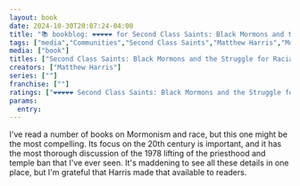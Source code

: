 ```yaml
---
layout: book
date: 2024-10-30T20:07:24-04:00
title: "📚 bookblog: ❤️❤️❤️❤️❤️ for Second Class Saints: Black Mormons and the Struggle for Racial Equality, by Matthew Harris"
tags: ["media","Communities","Second Class Saints","Matthew Harris","Mormonism","Church of Jesus Christ of Latter-day Saints","race","racism"]
media: ["book"]
titles: ["Second Class Saints: Black Mormons and the Struggle for Racial Equality"]
creators: ["Matthew Harris"]
series: [""]
franchise: [""]
ratings: ["❤️❤️❤️❤️❤️ Second Class Saints: Black Mormons and the Struggle for"]
params:
  entry:
---
```


I've read a number of books on Mormonism and race, but this one might be the most compelling. Its focus on the 20th century is important, and it has the most thorough discussion of the 1978 lifting of the priesthood and temple ban that I've ever seen. It's maddening to see all these details in one place, but I'm grateful that Harris made that available to readers.

